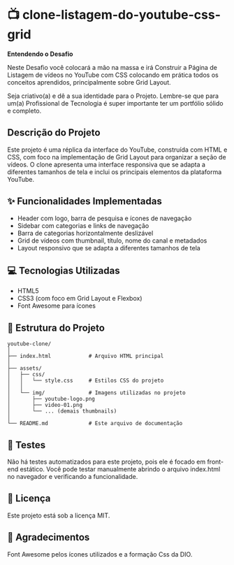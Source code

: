 # 📺 clone-listagem-do-youtube-css-grid

__Entendendo o Desafio__

Neste Desafio você colocará a mão na massa e irá Construir a Página de Listagem de vídeos no YouTube com CSS colocando em prática todos os conceitos aprendidos, principalmente sobre Grid Layout.

Seja criativo(a) e dê a sua identidade para o Projeto. Lembre-se que para um(a) Profissional de Tecnologia é super importante ter um portfólio sólido e completo.

 

## Descrição do Projeto
Este projeto é uma réplica da interface do YouTube, construída com HTML e CSS, com foco na implementação de Grid Layout para organizar a seção de vídeos. O clone apresenta uma interface responsiva que se adapta a diferentes tamanhos de tela e inclui os principais elementos da plataforma YouTube.

## ✨ Funcionalidades Implementadas
- Header com logo, barra de pesquisa e ícones de navegação
- Sidebar com categorias e links de navegação
- Barra de categorias horizontalmente deslizável
- Grid de vídeos com thumbnail, título, nome do canal e metadados
- Layout responsivo que se adapta a diferentes tamanhos de tela

## 💻  Tecnologias Utilizadas
- HTML5
- CSS3 (com foco em Grid Layout e Flexbox)
- Font Awesome para ícones


## 📁 Estrutura do Projeto
```
youtube-clone/
│
├── index.html            # Arquivo HTML principal
│
├── assets/
│   ├── css/
│   │   └── style.css     # Estilos CSS do projeto
│   │
│   └── img/              # Imagens utilizadas no projeto
│       ├── youtube-logo.png
│       ├── video-01.png
│       └── ... (demais thumbnails)
│
└── README.md             # Este arquivo de documentação
```

## 🧪 Testes
Não há testes automatizados para este projeto, pois ele é focado em front-end estático. Você pode testar manualmente abrindo o arquivo index.html no navegador e verificando a funcionalidade.


## 📄 Licença
Este projeto está sob a licença MIT.

## 🙏 Agradecimentos
Font Awesome pelos ícones utilizados e a formação Css da DIO.